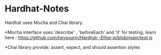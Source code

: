 # Hardhat-Notes
Hardhat uses Mocha and Chai library.

*Mocha interface uses 'describe' , 'beforeEach' and 'it' for testing, learn here : https://github.com/heysourin/Hardhat--Ether.js/blob/main/test.js


*Chai library provide: assert, expect, and should assertion styles
